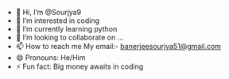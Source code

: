 - 👋 Hi, I’m @Sourjya9
- 👀 I’m interested in coding 
- 🌱 I’m currently learning python
- 💞️ I’m looking to collaborate on ...
- 📫 How to reach me My email:- banerjeesourjya51@gmail.com
- 😄 Pronouns: He/Him
- ⚡ Fun fact: Big money awaits in coding

<!---
Sourjya9/Sourjya9 is a ✨ special ✨ repository because its `README.md` (this file) appears on your GitHub profile.
You can click the Preview link to take a look at your changes.
--->
